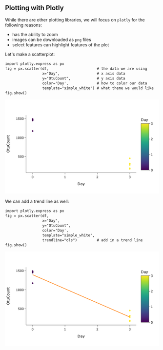 ## Plotting with Plotly

While there are other plotting libraries, we will focus on `plotly` for the following reasons:

- has the ability to zoom 
- images can be downloaded as `png` files
- select features can highlight features of the plot

Let's make a scatterplot:

```
import plotly.express as px
fig = px.scatter(df,                      # the data we are using
                 x="Day",                 # x axis data
                 y="OtuCount",            # y axis data
                 color='Day',             # how to color our data
                 template="simple_white") # what theme we would like
fig.show()
```

![](images/scatterplot.png)

We can add a trend line as well:

```
import plotly.express as px
fig = px.scatter(df,
                 x="Day",
                 y="OtuCount",
                 color='Day',
                 template="simple_white",
                 trendline="ols")         # add in a trend line
fig.show()
```

![](images/trend-line.png)


